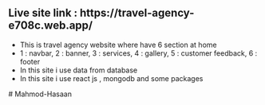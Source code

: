 <h2>Live site link : https://travel-agency-e708c.web.app/</h2>
<ul>
<li>This is travel agency website where have 6 section at home</li>
<li>1 : navbar, 2 : banner, 3 : services, 4 : gallery, 5 : customer feedback, 6 : footer</li>
<li>In this site i use data from database</li>
<li>In this site i use react js , mongodb and some packages</li>
</ul>#   M a h m o d - H a s a a n  
 